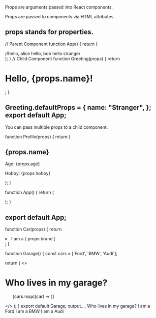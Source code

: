 Props are arguments passed into React components.

Props are passed to components via HTML attributes.

props stands for properties.
-------------------------

// Parent Component
function App() {
  return (
    <div>
      <Greeting name="Alice" />   //hello, alice 
      <Greeting name="Bob" />          hello, bob
      <Greeting />                  hello stranger
    </div>
  );
}
// Child Component
function Greeting(props) {
  return <h1>Hello, {props.name}!</h1>;
}

Greeting.defaultProps = {
  name: "Stranger",
};
export default App;
--------------------------
You can pass multiple props to a child component.

function Profile(props) {
  return (
    <div>
      <h2>{props.name}</h2>
      <p>Age: {props.age}</p>
      <p>Hobby: {props.hobby}</p>
    </div>
  );
}

function App() {
  return (
    <div>
      <Profile name="Alice" age={25} hobby="Reading" />
      <Profile name="Bob" age={30} hobby="Hiking" />
    </div>
  );
}

export default App;
-------------------------------------
function Car(props) {
  return <li>I am a { props.brand }</li>;
}

function Garage() {
  const cars = ['Ford', 'BMW', 'Audi'];
  <!-- or
   const cars = [
    {id: 1, brand: 'Ford'},
    {id: 2, brand: 'BMW'},
    {id: 3, brand: 'Audi'}
  ]; -->
  return (
    <>
	    <h1>Who lives in my garage?</h1>
	    <ul>
        {cars.map((car) => <Car brand={car} />)}
      </ul>
    </>
  );
}
export default Garage;
output....
Who lives in my garage?
I am a Ford
I am a BMW
I am a Audi
